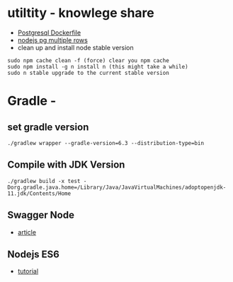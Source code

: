 # utiltity - knowlege share
- [Postgresql Dockerfile](docker/docker-postgresql.md)
- [nodejs pg multiple rows](https://www.wlaurance.com/2018/09/node-postgres-insert-multiple-rows)
- clean up and install node stable version
```
sudo npm cache clean -f (force) clear you npm cache
sudo npm install -g n install n (this might take a while)
sudo n stable upgrade to the current stable version
```

# Gradle -
## set gradle version
```
./gradlew wrapper --gradle-version=6.3 --distribution-type=bin
```

## Compile with JDK Version
```
./gradlew build -x test -Dorg.gradle.java.home=/Library/Java/JavaVirtualMachines/adoptopenjdk-11.jdk/Contents/Home
```

## Swagger Node 
- [article](https://www.codementor.io/@peteradeoye/splitting-your-swagger-spec-into-multiple-files-in-a-node-project-nuprc0mej)

## Nodejs ES6
- [tutorial](https://www.freecodecamp.org/news/how-to-enable-es6-and-beyond-syntax-with-node-and-express-68d3e11fe1ab/)
